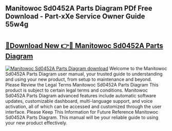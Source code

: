 ## Manitowoc Sd0452A Parts Diagram PDf Free Download - Part-xXe Service Owner Guide 55w4g

# <h2><a href="http://dfltqa.blite.top/?on=Manitowoc+Sd0452A+Parts+Diagram">🔗Download New 👉🔴 Manitowoc Sd0452A Parts Diagram</a></h2>

[![Manitowoc Sd0452A Parts Diagram download](https://i.imgur.com/lujVjoI.png)](http://dfltqa.blite.top/?on=Manitowoc+Sd0452A+Parts+Diagram)
Welcome to the Manitowoc Sd0452A Parts Diagram user manual, your trusted guide to understanding and using your new product, from setup to maintenance and beyond. Please Review the Legal Terms Manitowoc Sd0452A Parts Diagram This product is subject to certain legal terms and conditions. Manitowoc Sd0452A Parts Diagram advanced features include automatic software updates, customizable dashboard, multi-language support, and voice activation, all of which can be accessed and customized through the user interface. Please Keep This Information for Future Reference Manitowoc Sd0452A Parts Diagram. This manual will be your reliable guide to using your new product effectively.
